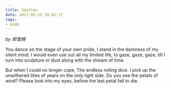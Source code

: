 ```yaml
---
title: Smitten
date: 2017-05-15 19:02:17
tags:
- poem
---
```


*by 郑雪拥*

You dance on the stage of your own pride,
I stand in the darkness of my silent mind.
I would even use out all my limited life,
to gaze, gaze, gaze,
till I turn into sculpture or dust along with the stream of time.

But when I could no longer cope,
The endless rolling dice.
I pick up the unwithered lilies of years on the only light side.
Do you see the petals of wind?
Please look into my eyes,
before the last petal fall to die.

